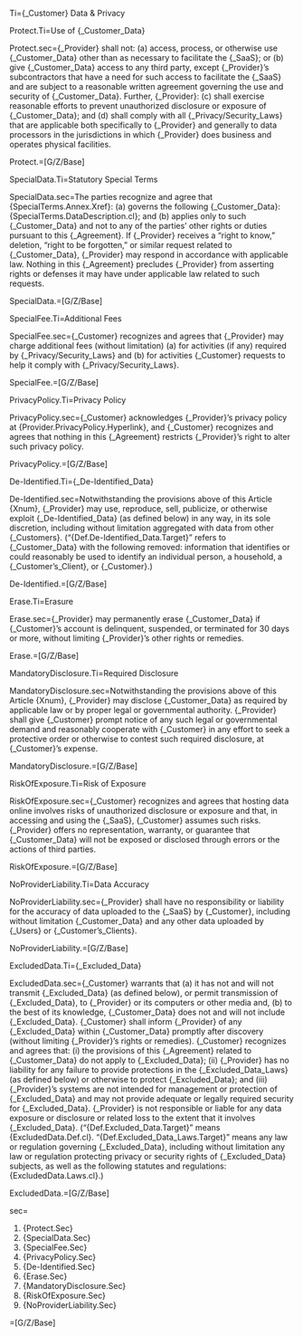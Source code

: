 Ti={_Customer} Data & Privacy

Protect.Ti=Use of {_Customer_Data}

Protect.sec={_Provider} shall not: (a) access, process, or otherwise use {_Customer_Data} other than as necessary to facilitate the {_SaaS}; or (b) give {_Customer_Data} access to any third party, except {_Provider}’s subcontractors that have a need for such access to facilitate the {_SaaS} and are subject to a reasonable written agreement governing the use and security of {_Customer_Data}. Further, {_Provider}: (c) shall exercise reasonable efforts to prevent unauthorized disclosure or exposure of {_Customer_Data}; and (d) shall comply with all {_Privacy/Security_Laws} that are applicable both specifically to {_Provider} and generally to data processors in the jurisdictions in which {_Provider} does business and operates physical facilities.

Protect.=[G/Z/Base]

SpecialData.Ti=Statutory Special Terms

SpecialData.sec=The parties recognize and agree that {SpecialTerms.Annex.Xref}: (a) governs the following {_Customer_Data}: {SpecialTerms.DataDescription.cl}; and (b) applies only to such {_Customer_Data} and not to any of the parties’ other rights or duties pursuant to this {_Agreement}. If {_Provider} receives a “right to know,” deletion, “right to be forgotten,” or similar request related to {_Customer_Data}, {_Provider} may respond in accordance with applicable law. Nothing in this {_Agreement} precludes {_Provider} from asserting rights or defenses it may have under applicable law related to such requests.

SpecialData.=[G/Z/Base]

SpecialFee.Ti=Additional Fees

SpecialFee.sec={_Customer} recognizes and agrees that {_Provider} may charge additional fees (without limitation) (a) for activities (if any) required by {_Privacy/Security_Laws} and (b) for activities {_Customer} requests to help it comply with {_Privacy/Security_Laws}.

SpecialFee.=[G/Z/Base]

PrivacyPolicy.Ti=Privacy Policy

PrivacyPolicy.sec={_Customer} acknowledges {_Provider}’s privacy policy at {Provider.PrivacyPolicy.Hyperlink}, and {_Customer} recognizes and agrees that nothing in this {_Agreement} restricts {_Provider}’s right to alter such privacy policy.

PrivacyPolicy.=[G/Z/Base]

De-Identified.Ti={_De-Identified_Data}

De-Identified.sec=Notwithstanding the provisions above of this Article {Xnum}, {_Provider} may use, reproduce, sell, publicize, or otherwise exploit {_De-Identified_Data} (as defined below) in any way, in its sole discretion, including without limitation aggregated with data from other {_Customers}. (“{Def.De-Identified_Data.Target}” refers to {_Customer_Data} with the following removed: information that identifies or could reasonably be used to identify an individual person, a household, a {_Customer’s_Client}, or {_Customer}.)

De-Identified.=[G/Z/Base]

Erase.Ti=Erasure

Erase.sec={_Provider} may permanently erase {_Customer_Data} if {_Customer}’s account is delinquent, suspended, or terminated for 30 days or more, without limiting {_Provider}’s other rights or remedies.

Erase.=[G/Z/Base]

MandatoryDisclosure.Ti=Required Disclosure

MandatoryDisclosure.sec=Notwithstanding the provisions above of this Article {Xnum}, {_Provider} may disclose {_Customer_Data} as required by applicable law or by proper legal or governmental authority. {_Provider} shall give {_Customer} prompt notice of any such legal or governmental demand and reasonably cooperate with {_Customer} in any effort to seek a protective order or otherwise to contest such required disclosure, at {_Customer}’s expense.

MandatoryDisclosure.=[G/Z/Base]

RiskOfExposure.Ti=Risk of Exposure

RiskOfExposure.sec={_Customer} recognizes and agrees that hosting data online involves risks of unauthorized disclosure or exposure and that, in accessing and using the {_SaaS}, {_Customer} assumes such risks. {_Provider} offers no representation, warranty, or guarantee that {_Customer_Data} will not be exposed or disclosed through errors or the actions of third parties.

RiskOfExposure.=[G/Z/Base]

NoProviderLiability.Ti=Data Accuracy

NoProviderLiability.sec={_Provider} shall have no responsibility or liability for the accuracy of data uploaded to the {_SaaS} by {_Customer}, including without limitation {_Customer_Data} and any other data uploaded by {_Users} or {_Customer’s_Clients}.

NoProviderLiability.=[G/Z/Base]

ExcludedData.Ti={_Excluded_Data}

ExcludedData.sec={_Customer} warrants that (a) it has not and will not transmit {_Excluded_Data} (as defined below), or permit transmission of {_Excluded_Data}, to {_Provider} or its computers or other media and, (b) to the best of its knowledge, {_Customer_Data} does not and will not include {_Excluded_Data}. {_Customer} shall inform {_Provider} of any {_Excluded_Data} within {_Customer_Data} promptly after discovery (without limiting {_Provider}’s rights or remedies). {_Customer} recognizes and agrees that: (i) the provisions of this {_Agreement} related to {_Customer_Data} do not apply to {_Excluded_Data}; (ii) {_Provider} has no liability for any failure to provide protections in the {_Excluded_Data_Laws} (as defined below) or otherwise to protect {_Excluded_Data}; and (iii) {_Provider}’s systems are not intended for management or protection of {_Excluded_Data} and may not provide adequate or legally required security for {_Excluded_Data}. {_Provider} is not responsible or liable for any data exposure or disclosure or related loss to the extent that it involves {_Excluded_Data}. (“{Def.Excluded_Data.Target}” means {ExcludedData.Def.cl}. “{Def.Excluded_Data_Laws.Target}” means any law or regulation governing {_Excluded_Data}, including without limitation any law or regulation protecting privacy or security rights of {_Excluded_Data} subjects, as well as the following statutes and regulations: {ExcludedData.Laws.cl}.)

ExcludedData.=[G/Z/Base]

sec=<ol><li>{Protect.Sec}</li><li>{SpecialData.Sec}</li><li>{SpecialFee.Sec}</li><li>{PrivacyPolicy.Sec}</li><li>{De-Identified.Sec}</li><li>{Erase.Sec}</li><li>{MandatoryDisclosure.Sec}</li><li>{RiskOfExposure.Sec}</li><li>{NoProviderLiability.Sec}</li></ol>

=[G/Z/Base]

